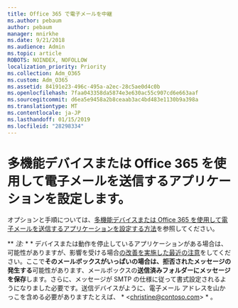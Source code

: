 ```yaml
---
title: Office 365 で電子メールを中継
ms.author: pebaum
author: pebaum
manager: mnirkhe
ms.date: 9/21/2018
ms.audience: Admin
ms.topic: article
ROBOTS: NOINDEX, NOFOLLOW
localization_priority: Priority
ms.collection: Adm_O365
ms.custom: Adm_O365
ms.assetid: 84191e23-496c-495a-a2ec-28c5ae0d4c0b
ms.openlocfilehash: 7faa043358da5874e3e630ac55c907cd6e663aaf
ms.sourcegitcommit: d6ea5e9458a2b8ceaab3ac4bd483e1130b9a398a
ms.translationtype: MT
ms.contentlocale: ja-JP
ms.lasthandoff: 01/15/2019
ms.locfileid: "28298334"
---
```

# <a name="set-up-a-multifunction-device-or-application-to-send-email-using-office-365"></a>多機能デバイスまたは Office 365 を使用して電子メールを送信するアプリケーションを設定します。

オプションと手順については、[多機能デバイスまたは Office 365 を使用して電子メールを送信するアプリケーションを設定する方法](https://support.office.com/article/69f58e99-c550-4274-ad18-c805d654b4c4)を参照してください。
  
 ** *注:* * * デバイスまたは動作を停止しているアプリケーションがある場合は、可能性がありますが、影響を受ける場合[の改善を実施した最近の注意](https://support.microsoft.com/help/4458479/)をしてください。ここで**そのメールボックスがいっぱいの場合は、拒否されたメッセージの発生する**可能性があります、メールボックスの**送信済みフォルダーにメッセージを保存**します。さらに、メッセージが SMTP の仕様に従って書式設定されるようになりました必要です。送信デバイスがように、電子メール アドレスを山かっこを含める必要がありますたとえば、 * \<christine@contoso.com\> * 。 
  

